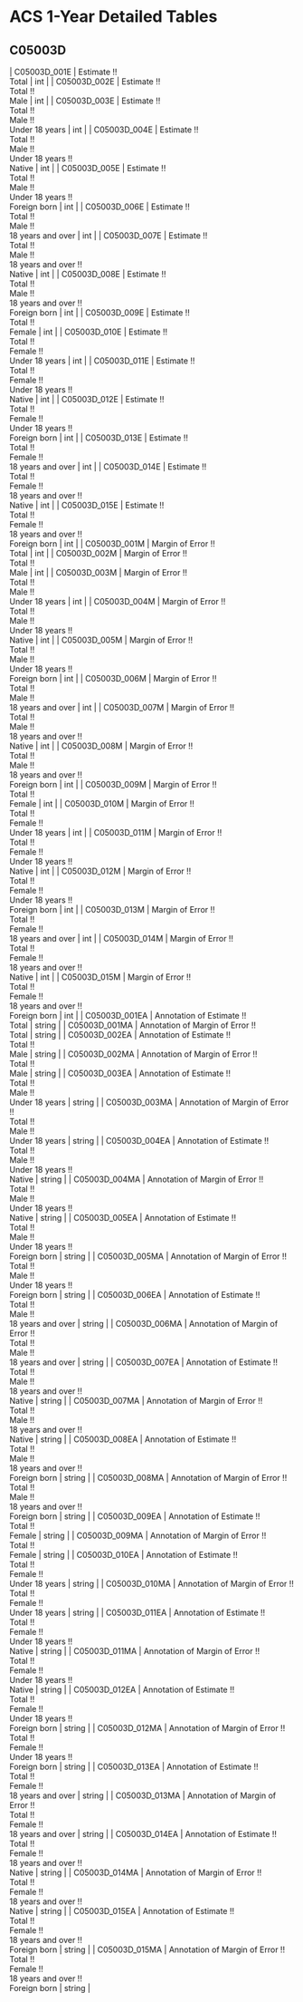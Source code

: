 # ACS 1-Year Detailed Tables

## C05003D

| C05003D_001E | Estimate !!<br>Total | int |
| C05003D_002E | Estimate !!<br>Total !!<br>Male | int |
| C05003D_003E | Estimate !!<br>Total !!<br>Male !!<br>Under 18 years | int |
| C05003D_004E | Estimate !!<br>Total !!<br>Male !!<br>Under 18 years !!<br>Native | int |
| C05003D_005E | Estimate !!<br>Total !!<br>Male !!<br>Under 18 years !!<br>Foreign born | int |
| C05003D_006E | Estimate !!<br>Total !!<br>Male !!<br>18 years and over | int |
| C05003D_007E | Estimate !!<br>Total !!<br>Male !!<br>18 years and over !!<br>Native | int |
| C05003D_008E | Estimate !!<br>Total !!<br>Male !!<br>18 years and over !!<br>Foreign born | int |
| C05003D_009E | Estimate !!<br>Total !!<br>Female | int |
| C05003D_010E | Estimate !!<br>Total !!<br>Female !!<br>Under 18 years | int |
| C05003D_011E | Estimate !!<br>Total !!<br>Female !!<br>Under 18 years !!<br>Native | int |
| C05003D_012E | Estimate !!<br>Total !!<br>Female !!<br>Under 18 years !!<br>Foreign born | int |
| C05003D_013E | Estimate !!<br>Total !!<br>Female !!<br>18 years and over | int |
| C05003D_014E | Estimate !!<br>Total !!<br>Female !!<br>18 years and over !!<br>Native | int |
| C05003D_015E | Estimate !!<br>Total !!<br>Female !!<br>18 years and over !!<br>Foreign born | int |
| C05003D_001M | Margin of Error !!<br>Total | int |
| C05003D_002M | Margin of Error !!<br>Total !!<br>Male | int |
| C05003D_003M | Margin of Error !!<br>Total !!<br>Male !!<br>Under 18 years | int |
| C05003D_004M | Margin of Error !!<br>Total !!<br>Male !!<br>Under 18 years !!<br>Native | int |
| C05003D_005M | Margin of Error !!<br>Total !!<br>Male !!<br>Under 18 years !!<br>Foreign born | int |
| C05003D_006M | Margin of Error !!<br>Total !!<br>Male !!<br>18 years and over | int |
| C05003D_007M | Margin of Error !!<br>Total !!<br>Male !!<br>18 years and over !!<br>Native | int |
| C05003D_008M | Margin of Error !!<br>Total !!<br>Male !!<br>18 years and over !!<br>Foreign born | int |
| C05003D_009M | Margin of Error !!<br>Total !!<br>Female | int |
| C05003D_010M | Margin of Error !!<br>Total !!<br>Female !!<br>Under 18 years | int |
| C05003D_011M | Margin of Error !!<br>Total !!<br>Female !!<br>Under 18 years !!<br>Native | int |
| C05003D_012M | Margin of Error !!<br>Total !!<br>Female !!<br>Under 18 years !!<br>Foreign born | int |
| C05003D_013M | Margin of Error !!<br>Total !!<br>Female !!<br>18 years and over | int |
| C05003D_014M | Margin of Error !!<br>Total !!<br>Female !!<br>18 years and over !!<br>Native | int |
| C05003D_015M | Margin of Error !!<br>Total !!<br>Female !!<br>18 years and over !!<br>Foreign born | int |
| C05003D_001EA | Annotation of Estimate !!<br>Total | string |
| C05003D_001MA | Annotation of Margin of Error !!<br>Total | string |
| C05003D_002EA | Annotation of Estimate !!<br>Total !!<br>Male | string |
| C05003D_002MA | Annotation of Margin of Error !!<br>Total !!<br>Male | string |
| C05003D_003EA | Annotation of Estimate !!<br>Total !!<br>Male !!<br>Under 18 years | string |
| C05003D_003MA | Annotation of Margin of Error !!<br>Total !!<br>Male !!<br>Under 18 years | string |
| C05003D_004EA | Annotation of Estimate !!<br>Total !!<br>Male !!<br>Under 18 years !!<br>Native | string |
| C05003D_004MA | Annotation of Margin of Error !!<br>Total !!<br>Male !!<br>Under 18 years !!<br>Native | string |
| C05003D_005EA | Annotation of Estimate !!<br>Total !!<br>Male !!<br>Under 18 years !!<br>Foreign born | string |
| C05003D_005MA | Annotation of Margin of Error !!<br>Total !!<br>Male !!<br>Under 18 years !!<br>Foreign born | string |
| C05003D_006EA | Annotation of Estimate !!<br>Total !!<br>Male !!<br>18 years and over | string |
| C05003D_006MA | Annotation of Margin of Error !!<br>Total !!<br>Male !!<br>18 years and over | string |
| C05003D_007EA | Annotation of Estimate !!<br>Total !!<br>Male !!<br>18 years and over !!<br>Native | string |
| C05003D_007MA | Annotation of Margin of Error !!<br>Total !!<br>Male !!<br>18 years and over !!<br>Native | string |
| C05003D_008EA | Annotation of Estimate !!<br>Total !!<br>Male !!<br>18 years and over !!<br>Foreign born | string |
| C05003D_008MA | Annotation of Margin of Error !!<br>Total !!<br>Male !!<br>18 years and over !!<br>Foreign born | string |
| C05003D_009EA | Annotation of Estimate !!<br>Total !!<br>Female | string |
| C05003D_009MA | Annotation of Margin of Error !!<br>Total !!<br>Female | string |
| C05003D_010EA | Annotation of Estimate !!<br>Total !!<br>Female !!<br>Under 18 years | string |
| C05003D_010MA | Annotation of Margin of Error !!<br>Total !!<br>Female !!<br>Under 18 years | string |
| C05003D_011EA | Annotation of Estimate !!<br>Total !!<br>Female !!<br>Under 18 years !!<br>Native | string |
| C05003D_011MA | Annotation of Margin of Error !!<br>Total !!<br>Female !!<br>Under 18 years !!<br>Native | string |
| C05003D_012EA | Annotation of Estimate !!<br>Total !!<br>Female !!<br>Under 18 years !!<br>Foreign born | string |
| C05003D_012MA | Annotation of Margin of Error !!<br>Total !!<br>Female !!<br>Under 18 years !!<br>Foreign born | string |
| C05003D_013EA | Annotation of Estimate !!<br>Total !!<br>Female !!<br>18 years and over | string |
| C05003D_013MA | Annotation of Margin of Error !!<br>Total !!<br>Female !!<br>18 years and over | string |
| C05003D_014EA | Annotation of Estimate !!<br>Total !!<br>Female !!<br>18 years and over !!<br>Native | string |
| C05003D_014MA | Annotation of Margin of Error !!<br>Total !!<br>Female !!<br>18 years and over !!<br>Native | string |
| C05003D_015EA | Annotation of Estimate !!<br>Total !!<br>Female !!<br>18 years and over !!<br>Foreign born | string |
| C05003D_015MA | Annotation of Margin of Error !!<br>Total !!<br>Female !!<br>18 years and over !!<br>Foreign born | string |

